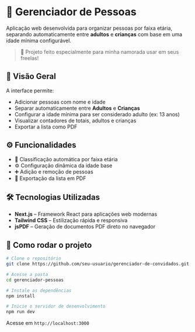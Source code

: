 # 👥 Gerenciador de Pessoas

Aplicação web desenvolvida para organizar pessoas por faixa etária, separando automaticamente entre **adultos** e **crianças** com base em uma idade mínima configurável.

> 🧡 Projeto feito especialmente para minha namorada usar em seus freelas!

## 📸 Visão Geral

A interface permite:

- Adicionar pessoas com nome e idade
- Separar automaticamente entre **Adultos** e **Crianças**
- Configurar a idade mínima para ser considerado adulto (ex: 13 anos)
- Visualizar contadores de totais, adultos e crianças
- Exportar a lista como PDF

## ⚙️ Funcionalidades

- 🧒 Classificação automática por faixa etária
- ⚙️ Configuração dinâmica da idade base
- ➕ Adição e remoção de pessoas
- 📄 Exportação da lista em PDF

## 🛠️ Tecnologias Utilizadas

- **Next.js** – Framework React para aplicações web modernas
- **Tailwind CSS** – Estilização rápida e responsiva
- **jsPDF** – Geração de documentos PDF direto no navegador

## 🚀 Como rodar o projeto

```bash
# Clone o repositório
git clone https://github.com/seu-usuario/gerenciador-de-convidados.git

# Acesse a pasta
cd gerenciador-pessoas

# Instale as dependências
npm install

# Inicie o servidor de desenvolvimento
npm run dev
```

Acesse em `http://localhost:3000`
